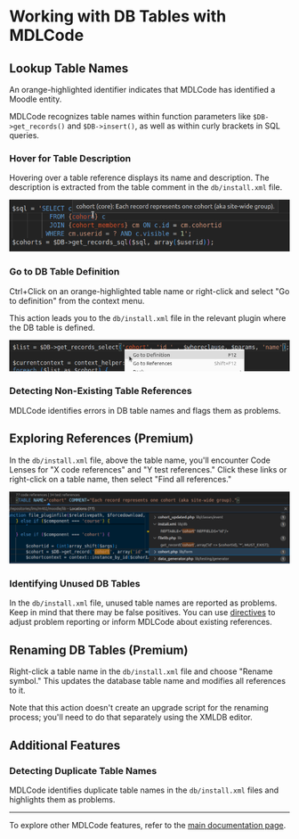 # Working with DB Tables with MDLCode

## Lookup Table Names

An orange-highlighted identifier indicates that MDLCode has identified a Moodle entity.

MDLCode recognizes table names within function parameters like `$DB->get_records()` and `$DB->insert()`, as well as within curly brackets in SQL queries.

### Hover for Table Description

Hovering over a table reference displays its name and description. The description is extracted from the table comment in the `db/install.xml` file.

![Table Description](https://raw.githubusercontent.com/lmscloud-io/mdlcode-docs/main/docs/media/dbtables/dbtables1.png)

### Go to DB Table Definition

Ctrl+Click on an orange-highlighted table name or right-click and select "Go to definition" from the context menu.

This action leads you to the `db/install.xml` file in the relevant plugin where the DB table is defined.

![Go to Definition](https://raw.githubusercontent.com/lmscloud-io/mdlcode-docs/main/docs/media/dbtables/gotodefinition.png)

### Detecting Non-Existing Table References

MDLCode identifies errors in DB table names and flags them as problems.

## Exploring References (Premium)

In the `db/install.xml` file, above the table name, you'll encounter Code Lenses for "X code references" and
"Y test references." Click these links or right-click on a table name, then select "Find all references."

![References](https://raw.githubusercontent.com/lmscloud-io/mdlcode-docs/main/docs/media/dbtables/references.png)

### Identifying Unused DB Tables

In the `db/install.xml` file, unused table names are reported as problems. Keep in mind that there may be false positives. You can use [directives](directives.md) to adjust problem reporting or inform MDLCode about existing references.

## Renaming DB Tables (Premium)

Right-click a table name in the `db/install.xml` file and choose "Rename symbol." This updates the database table name and modifies all references to it.

Note that this action doesn't create an upgrade script for the renaming process; you'll need to do that separately using the XMLDB editor.

## Additional Features

### Detecting Duplicate Table Names

MDLCode identifies duplicate table names in the `db/install.xml` files and highlights them as problems.

---

To explore other MDLCode features, refer to the [main documentation page](README.md).
